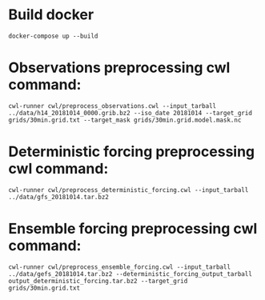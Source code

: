 # Build docker
`docker-compose up --build`

# Observations preprocessing cwl command:
`cwl-runner cwl/preprocess_observations.cwl --input_tarball ../data/h14_20181014_0000.grib.bz2 --iso_date 20181014 --target_grid grids/30min.grid.txt --target_mask grids/30min.grid.model.mask.nc`

# Deterministic forcing preprocessing cwl command:
`cwl-runner cwl/preprocess_deterministic_forcing.cwl --input_tarball ../data/gfs_20181014.tar.bz2`

# Ensemble forcing preprocessing cwl command:
`cwl-runner cwl/preprocess_ensemble_forcing.cwl --input_tarball ../data/gefs_20181014.tar.bz2 --deterministic_forcing_output_tarball output_deterministic_forcing.tar.bz2 --target_grid grids/30min.grid.txt`
